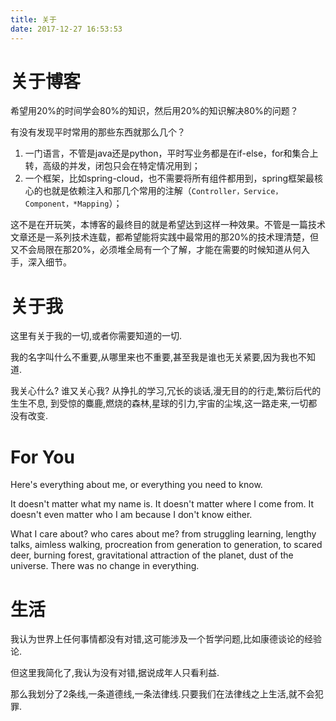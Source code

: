 ```yaml
---
title: 关于
date: 2017-12-27 16:53:53
---
```


# 关于博客
希望用20%的时间学会80%的知识，然后用20%的知识解决80%的问题？

有没有发现平时常用的那些东西就那么几个？
1. 一门语言，不管是java还是python，平时写业务都是在if-else，for和集合上转，高级的并发，闭包只会在特定情况用到；
2. 一个框架，比如spring-cloud，也不需要将所有组件都用到，spring框架最核心的也就是依赖注入和那几个常用的注解（`Controller，Service，Component，*Mapping`）；

这不是在开玩笑，本博客的最终目的就是希望达到这样一种效果。不管是一篇技术文章还是一系列技术连载，都希望能将实践中最常用的那20%的技术理清楚，但又不会局限在那20%，必须堆全局有一个了解，才能在需要的时候知道从何入手，深入细节。



# 关于我
这里有关于我的一切,或者你需要知道的一切.

我的名字叫什么不重要,从哪里来也不重要,甚至我是谁也无关紧要,因为我也不知道.

我关心什么? 谁又关心我? 从挣扎的学习,冗长的谈话,漫无目的的行走,繁衍后代的生生不息,
到受惊的麋鹿,燃烧的森林,星球的引力,宇宙的尘埃,这一路走来,一切都没有改变.



# For You
Here's everything about me, or everything you need to know.

It doesn't matter what my name is. It doesn't matter where I come from. It doesn't even matter who I am because I don't know either.

What I care about? who cares about me? from struggling learning, lengthy talks, aimless walking, procreation from generation to generation, to scared deer, burning forest, gravitational attraction of the planet, dust of the universe. There was no change in everything.

# 生活
我认为世界上任何事情都没有对错,这可能涉及一个哲学问题,比如康德谈论的经验论.

但这里我简化了,我认为没有对错,据说成年人只看利益.

那么我划分了2条线,一条道德线,一条法律线.只要我们在法律线之上生活,就不会犯罪.
